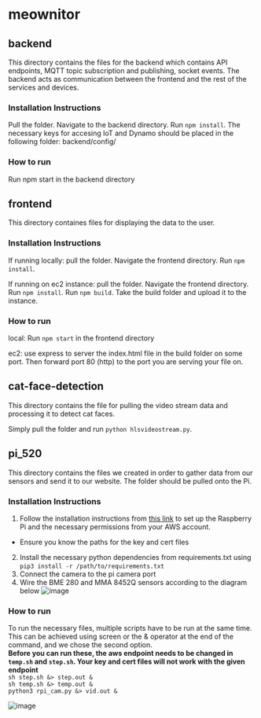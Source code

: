 # meownitor

## backend
This directory contains the files for the backend which contains API endpoints, MQTT topic subscription and publishing, socket events. The backend acts as communication between the frontend and the rest of the services and devices.

### Installation Instructions
Pull the folder. Navigate to the backend directory. Run ``npm install``.
The necessary keys for accesing IoT and Dynamo should be placed in the following folder: backend/config/

### How to run
Run npm start in the backend directory

## frontend
This directory containes files for displaying the data to the user.

### Installation Instructions
If running locally: pull the folder. Navigate the frontend directory. Run ``npm install``.

If running on ec2 instance: pull the folder. Navigate the frontend directory. Run ``npm install``. Run ``npm build``. Take the build folder and upload it to the instance.

### How to run
local: Run ``npm start`` in the frontend directory

ec2: use express to server the index.html file in the build folder on some port. Then forward port 80 (http) to the port you are serving your file on.

## cat-face-detection
This directory contains the file for pulling the video stream data and processing it to detect cat faces.

Simply pull the folder and run ``python hlsvideostream.py``.

## pi_520
This directory contains the files we created in order to gather data from our sensors and send it to our website. The folder should be pulled onto the Pi.

### Installation Instructions
1. Follow the installation instructions from [this link](https://docs.aws.amazon.com/iot/latest/developerguide/connecting-to-existing-device.html) to set up the Raspberry Pi and the necessary permissions from your AWS account.
  * Ensure you know the paths for the key and cert files
2. Install the necessary python dependencies from requirements.txt using ``pip3 install -r /path/to/requirements.txt``
3. Connect the camera to the pi camera port
4. Wire the BME 280 and MMA 8452Q sensors according to the diagram below
![image](https://user-images.githubusercontent.com/54560896/166551734-72d77cc6-c20f-444b-b33e-dd5c0c0e7dbf.png)

### How to run
To run the necessary files, multiple scripts have to be run at the same time. This can be achieved using screen or the & operator at the end of the command, and we chose the second option.  
**Before you can run these, the aws endpoint needs to be changed in `temp.sh` and `step.sh`. Your key and cert files will not work with the given endpoint**  
`sh step.sh &> step.out &`  
`sh temp.sh &> temp.out &`  
`python3 rpi_cam.py &> vid.out &`  


![image](https://user-images.githubusercontent.com/46661041/166402259-111fed23-1d9b-47c0-a0d2-8ecbf0f5daf4.png)
